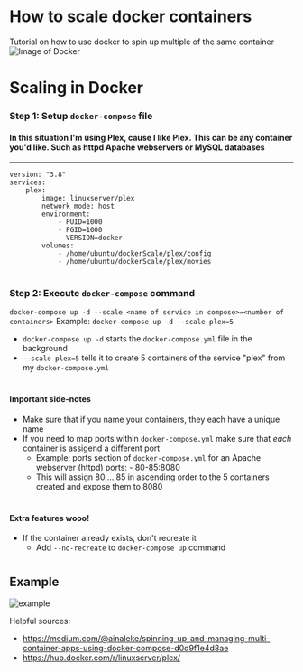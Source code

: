 # How to scale docker containers
Tutorial on how to use docker to spin up multiple of the same container
![Image of Docker](https://www.stratoscale.com/wp-content/uploads/docker-logo.gif)

# Scaling in Docker

### Step 1: Setup ```docker-compose``` file
#### In this situation I'm using Plex, cause I like Plex. This can be any container you'd like. Such as httpd Apache webservers or MySQL databases
---
    version: "3.8"
    services:
        plex:
            image: linuxserver/plex
            network_mode: host
            environment: 
                - PUID=1000
                - PGID=1000
                - VERSION=docker
            volumes:
                - /home/ubuntu/dockerScale/plex/config
                - /home/ubuntu/dockerScale/plex/movies
# 

### Step 2: Execute ```docker-compose``` command
```docker-compose up -d --scale <name of service in compose>=<number of containers>```
Example:
```docker-compose up -d --scale plex=5```
- ```docker-compose up -d``` starts the ```docker-compose.yml``` file in the background
- ```--scale plex=5``` tells it to create 5 containers of the service "plex" from my ```docker-compose.yml```
#

#### Important side-notes
- Make sure that if you name your containers, they each have a unique name
- If you need to map ports within ```docker-compose.yml``` make sure that *each* container is assigend a different port
    - Example: ports section of ```docker-compose.yml``` for an Apache webserver (httpd)
        ports:
            - 80-85:8080
    - This will assign 80,...,85 in ascending order to the 5 containers created and expose them to 8080
# 

#### Extra features wooo!
- If the container already exists, don't recreate it
    - Add ```--no-recreate``` to ```docker-compose up``` command
# 

## Example
![example](https://media2.giphy.com/media/lPF7CLMel8QxXDS86U/giphy.gif)






Helpful sources: 
- https://medium.com/@ainaleke/spinning-up-and-managing-multi-container-apps-using-docker-compose-d0d9f1e4d8ae
- https://hub.docker.com/r/linuxserver/plex/